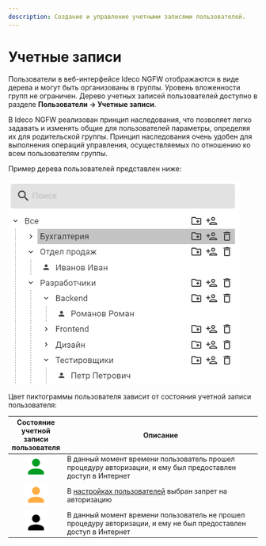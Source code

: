 ```yaml
---
description: Создание и управление учетными записями пользователей.
---
```


# Учетные записи

Пользователи в веб-интерфейсе Ideco NGFW отображаются в виде дерева и могут быть организованы в группы. Уровень вложенности групп не ограничен. Дерево учетных записей пользователей доступно в разделе **Пользователи -> Учетные записи**.

В Ideco NGFW реализован принцип наследования, что позволяет легко задавать и изменять общие для пользователей параметры, определяя их для родительской группы. Принцип наследования очень удобен для выполнения операций управления, осуществляемых по отношению ко всем пользователям группы.

Пример дерева пользователей представлен ниже:

![](../../../.gitbook/assets/tree.png)

Цвет пиктограммы пользователя зависит от состояния учетной записи пользователя:

<table><thead><tr><th width="75" align="center">Состояние учетной записи пользователя</th><th>Описание</th></tr></thead><tbody><tr><td align="center"><img src="../../../.gitbook/assets/icon-green.svg" alt="icon-green.svg"></td><td>В данный момент времени пользователь прошел процедуру авторизации, и ему был предоставлен доступ в Интернет</td></tr><tr><td align="center"><img src="../../../.gitbook/assets/icon-yellow.svg" alt="icon-yellow.svg"></td><td>В <a href="customization-of-users.md">настройках пользователей</a> выбран запрет на авторизацию</td></tr><tr><td align="center"><img src="../../../.gitbook/assets/icon-account.svg" alt="icon-account.svg"></td><td>В данный момент времени пользователь не прошел процедуру авторизации, и ему не был предоставлен доступ в Интернет</td></tr></tbody></table>
